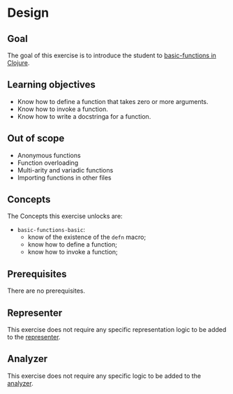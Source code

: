 # Design

## Goal

The goal of this exercise is to introduce the student to [basic-functions in Clojure](https://clojure.org/reference/data_structures#basic-functions).

## Learning objectives

- Know how to define a function that takes zero or more arguments.
- Know how to invoke a function.
- Know how to write a docstringa for a function.

## Out of scope

- Anonymous functions
- Function overloading
- Multi-arity and variadic functions
- Importing functions in other files

## Concepts

The Concepts this exercise unlocks are:

- `basic-functions-basic`: 
  - know of the existence of the `defn` macro; 
  - know how to define a function; 
  - know how to invoke a function;

## Prerequisites

There are no prerequisites.

## Representer

This exercise does not require any specific representation logic to be added to the [representer][representer].

## Analyzer

This exercise does not require any specific logic to be added to the [analyzer][analyzer].

[analyzer]: https://github.com/exercism/csharp-analyzer
[representer]: https://github.com/exercism/csharp-representer
